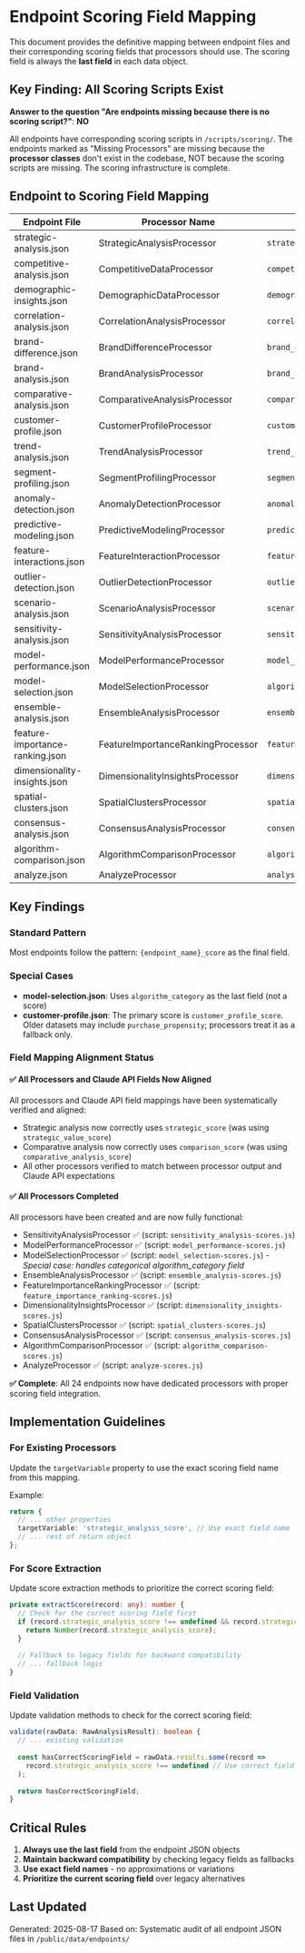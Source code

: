 # Endpoint Scoring Field Mapping

This document provides the definitive mapping between endpoint files and their corresponding scoring fields that processors should use. The scoring field is always the **last field** in each data object.

## Key Finding: All Scoring Scripts Exist

**Answer to the question "Are endpoints missing because there is no scoring script?"**: **NO**

All endpoints have corresponding scoring scripts in `/scripts/scoring/`. The endpoints marked as "Missing Processors" are missing because the **processor classes** don't exist in the codebase, NOT because the scoring scripts are missing. The scoring infrastructure is complete.

## Endpoint to Scoring Field Mapping

| Endpoint File | Processor Name | Scoring Field | Claude API Field | Status |
|---------------|----------------|---------------|------------------|---------|
| strategic-analysis.json | StrategicAnalysisProcessor | `strategic_score` | `strategic_score` | ✅ |
| competitive-analysis.json | CompetitiveDataProcessor | `competitive_analysis_score` | `competitive_analysis_score` | ✅ |
| demographic-insights.json | DemographicDataProcessor | `demographic_insights_score` | `demographic_insights_score` | ✅ |
| correlation-analysis.json | CorrelationAnalysisProcessor | `correlation_analysis_score` | `correlation_analysis_score` | ✅ |
| brand-difference.json | BrandDifferenceProcessor | `brand_difference_score` | `brand_difference_score` | ✅ |
| brand-analysis.json | BrandAnalysisProcessor | `brand_analysis_score` | `brand_analysis_score` | ✅ |
| comparative-analysis.json | ComparativeAnalysisProcessor | `comparison_score` | `comparison_score` | ✅ |
| customer-profile.json | CustomerProfileProcessor | `customer_profile_score` | `customer_profile_score` | ✅ |
| trend-analysis.json | TrendAnalysisProcessor | `trend_analysis_score` | `trend_analysis_score` | ✅ |
| segment-profiling.json | SegmentProfilingProcessor | `segment_profiling_score` | `segment_profiling_score` | ✅ |
| anomaly-detection.json | AnomalyDetectionProcessor | `anomaly_detection_score` | `anomaly_detection_score` | ✅ |
| predictive-modeling.json | PredictiveModelingProcessor | `predictive_modeling_score` | `predictive_modeling_score` | ✅ |
| feature-interactions.json | FeatureInteractionProcessor | `feature_interactions_score` | `feature_interactions_score` | ✅ |
| outlier-detection.json | OutlierDetectionProcessor | `outlier_detection_score` | `outlier_detection_score` | ✅ |
| scenario-analysis.json | ScenarioAnalysisProcessor | `scenario_analysis_score` | `scenario_analysis_score` | ✅ |
| sensitivity-analysis.json | SensitivityAnalysisProcessor | `sensitivity_analysis_score` | `sensitivity_analysis_score` | ✅ |
| model-performance.json | ModelPerformanceProcessor | `model_performance_score` | `model_performance_score` | ✅ |
| model-selection.json | ModelSelectionProcessor | `algorithm_category` | `algorithm_category` | ✅ |
| ensemble-analysis.json | EnsembleAnalysisProcessor | `ensemble_analysis_score` | `ensemble_analysis_score` | ✅ |
| feature-importance-ranking.json | FeatureImportanceRankingProcessor | `feature_importance_ranking_score` | `feature_importance_ranking_score` | ✅ |
| dimensionality-insights.json | DimensionalityInsightsProcessor | `dimensionality_insights_score` | `dimensionality_insights_score` | ✅ |
| spatial-clusters.json | SpatialClustersProcessor | `spatial_clusters_score` | `spatial_clusters_score` | ✅ |
| consensus-analysis.json | ConsensusAnalysisProcessor | `consensus_analysis_score` | `consensus_analysis_score` | ✅ |
| algorithm-comparison.json | AlgorithmComparisonProcessor | `algorithm_comparison_score` | `algorithm_comparison_score` | ✅ |
| analyze.json | AnalyzeProcessor | `analysis_score` | `analysis_score` | ✅ |

## Key Findings

 
### Standard Pattern

Most endpoints follow the pattern: `{endpoint_name}_score` as the final field.

 
### Special Cases
 
- **model-selection.json**: Uses `algorithm_category` as the last field (not a score)
- **customer-profile.json**: The primary score is `customer_profile_score`. Older datasets may include `purchase_propensity`; processors treat it as a fallback only.

### Field Mapping Alignment Status

 
#### ✅ All Processors and Claude API Fields Now Aligned

All processors and Claude API field mappings have been systematically verified and aligned:
- Strategic analysis now correctly uses `strategic_score` (was using `strategic_value_score`)
- Comparative analysis now correctly uses `comparison_score` (was using `comparative_analysis_score`)
- All other processors verified to match between processor output and Claude API expectations

#### ✅ All Processors Completed

All processors have been created and are now fully functional:
 
- SensitivityAnalysisProcessor ✅ (script: `sensitivity_analysis-scores.js`)
- ModelPerformanceProcessor ✅ (script: `model_performance-scores.js`)
- ModelSelectionProcessor ✅ (script: `model_selection-scores.js`) - *Special case: handles categorical algorithm_category field*
- EnsembleAnalysisProcessor ✅ (script: `ensemble_analysis-scores.js`)
- FeatureImportanceRankingProcessor ✅ (script: `feature_importance_ranking-scores.js`)
- DimensionalityInsightsProcessor ✅ (script: `dimensionality_insights-scores.js`)
- SpatialClustersProcessor ✅ (script: `spatial_clusters-scores.js`)
- ConsensusAnalysisProcessor ✅ (script: `consensus_analysis-scores.js`)
- AlgorithmComparisonProcessor ✅ (script: `algorithm_comparison-scores.js`)
- AnalyzeProcessor ✅ (script: `analyze-scores.js`)

**✅ Complete**: All 24 endpoints now have dedicated processors with proper scoring field integration.

## Implementation Guidelines

 
### For Existing Processors

Update the `targetVariable` property to use the exact scoring field name from this mapping.

Example:
 
```typescript
return {
  // ... other properties
  targetVariable: 'strategic_analysis_score', // Use exact field name
  // ... rest of return object
};
```

 
### For Score Extraction

Update score extraction methods to prioritize the correct scoring field:

```typescript
private extractScore(record: any): number {
  // Check for the correct scoring field first
  if (record.strategic_analysis_score !== undefined && record.strategic_analysis_score !== null) {
    return Number(record.strategic_analysis_score);
  }
  
  // Fallback to legacy fields for backward compatibility
  // ... fallback logic
}
```

 
### Field Validation

Update validation methods to check for the correct scoring field:

```typescript
validate(rawData: RawAnalysisResult): boolean {
  // ... existing validation
  
  const hasCorrectScoringField = rawData.results.some(record => 
    record.strategic_analysis_score !== undefined // Use correct field
  );
  
  return hasCorrectScoringField;
}
```

## Critical Rules

1. **Always use the last field** from the endpoint JSON objects
2. **Maintain backward compatibility** by checking legacy fields as fallbacks
3. **Use exact field names** - no approximations or variations
4. **Prioritize the current scoring field** over legacy alternatives

 
## Last Updated

Generated: 2025-08-17
Based on: Systematic audit of all endpoint JSON files in `/public/data/endpoints/`
